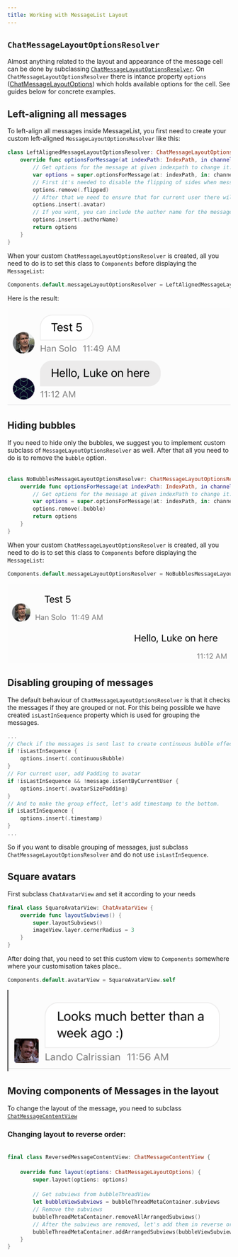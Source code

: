 ```yaml
---
title: Working with MessageList Layout
---
```


## `ChatMessageLayoutOptionsResolver`

Almost anything related to the layout and appearance of the message cell can be done by subclassing [`ChatMessageLayoutOptionsResolver`](../ReferenceDocs/Sources/StreamChatUI/ChatMessageList/ChatMessage/ChatMessageLayoutOptionsResolver.md). 
On  `ChatMessageLayoutOptionsResolver` there is intance property `options` ([ChatMessageLayoutOptions](../ReferenceDocs/Sources/StreamChatUI/ChatMessageList/ChatMessage/ChatMessageLayoutOptions.md)) which holds available options for the cell. 
See guides below for concrete examples.

## Left-aligning all messages
 To left-align all messages inside MessageList, you first need to create your custom left-aligned `MessageLayoutOptionsResolver` like this:
 
 ```swift
 class LeftAlignedMessageLayoutOptionsResolver: ChatMessageLayoutOptionsResolver {
     override func optionsForMessage(at indexPath: IndexPath, in channel: _ChatChannel<NoExtraData>, with messages: AnyRandomAccessCollection<_ChatMessage<NoExtraData>>) -> ChatMessageLayoutOptions {
         // Get options for the message at given indexpath to change it. 
         var options = super.optionsForMessage(at: indexPath, in: channel, with: messages)
         // First it's needed to disable the flipping of sides when messages is sent from current user
         options.remove(.flipped)
         // After that we need to ensure that for current user there will be avatar included in the message.
         options.insert(.avatar)
         // If you want, you can include the author name for the message as well.
         options.insert(.authorName)
         return options
     }
 }
 ```
 
 When your custom `ChatMessageLayoutOptionsResolver` is created, all you need to do is to set this class to `Components` before displaying the `MessageList`:
 
 ```swift
 Components.default.messageLayoutOptionsResolver = LeftAlignedMessageLayoutOptionsResolver()
 ```
 Here is the result: 
 
 ![](../assets/messagelist-layout-left-alignment.png) 
 
## Hiding bubbles

If you need to hide only the bubbles, we suggest you to implement custom subclass of  `MessageLayoutOptionsResolver`  as well. 
After that all you need to do is to remove the `bubble` option.

```swift

class NoBubblesMessageLayoutOptionsResolver: ChatMessageLayoutOptionsResolver {
    override func optionsForMessage(at indexPath: IndexPath, in channel: _ChatChannel<NoExtraData>, with messages: AnyRandomAccessCollection<_ChatMessage<NoExtraData>>) -> ChatMessageLayoutOptions {
        // Get options for the message at given indexPath to change it.
        var options = super.optionsForMessage(at: indexPath, in: channel, with: messages)
        options.remove(.bubble)
        return options
    }
}
``` 

When your custom `ChatMessageLayoutOptionsResolver` is created, all you need to do is to set this class to `Components` before displaying the `MessageList`:

```swift
Components.default.messageLayoutOptionsResolver = NoBubblesMessageLayoutOptionsResolver()
```

![](../assets/messagelist-layout-nobubbles.png)

## Disabling grouping of messages
The default behaviour of `ChatMessageLayoutOptionsResolver` is that it checks the messages if they are grouped or not. 
For this being possible we have created `isLastInSequence` property which is used for grouping the messages. 

```swift
...
// Check if the messages is sent last to create continuous bubble effect.
if !isLastInSequence {
    options.insert(.continuousBubble)
}
// For current user, add Padding to avatar
if !isLastInSequence && !message.isSentByCurrentUser {
    options.insert(.avatarSizePadding)
}
// And to make the group effect, let's add timestamp to the bottom.
if isLastInSequence {
    options.insert(.timestamp)
}
...
```

So if you want to disable grouping of messages, just subclass `ChatMessageLayoutOptionsResolver` and do not use `isLastInSequence`.  

## Square avatars

First subclass `ChatAvatarView` and set it according to your needs 

```swift
final class SquareAvatarView: ChatAvatarView {
    override func layoutSubviews() {
        super.layoutSubviews()
        imageView.layer.cornerRadius = 3
    }
}
``` 

After doing that, you need to set this custom view to `Components` somewhere where your customisation takes place.. 

```swift
Components.default.avatarView = SquareAvatarView.self
```
![](../assets/messagelist-layout-square-avatars.png)

## Moving components of Messages in the layout

To change the layout of the message, you need to subclass [`ChatMessageContentView` ](../ReferenceDocs/Sources/StreamChatUI/ChatMessageList/ChatMessage/ChatMessageBubbleView)

### Changing layout to reverse order: 

```swift

final class ReversedMessageContentView: ChatMessageContentView {
    
    override func layout(options: ChatMessageLayoutOptions) {
        super.layout(options: options)
    
        // Get subviews from bubbleThreadView
        let bubbleViewSubviews = bubbleThreadMetaContainer.subviews
        // Remove the subviews
        bubbleThreadMetaContainer.removeAllArrangedSubviews()
        // After the subviews are removed, let's add them in reverse order.
        bubbleThreadMetaContainer.addArrangedSubviews(bubbleViewSubviews.reversed())
    }
}
```
